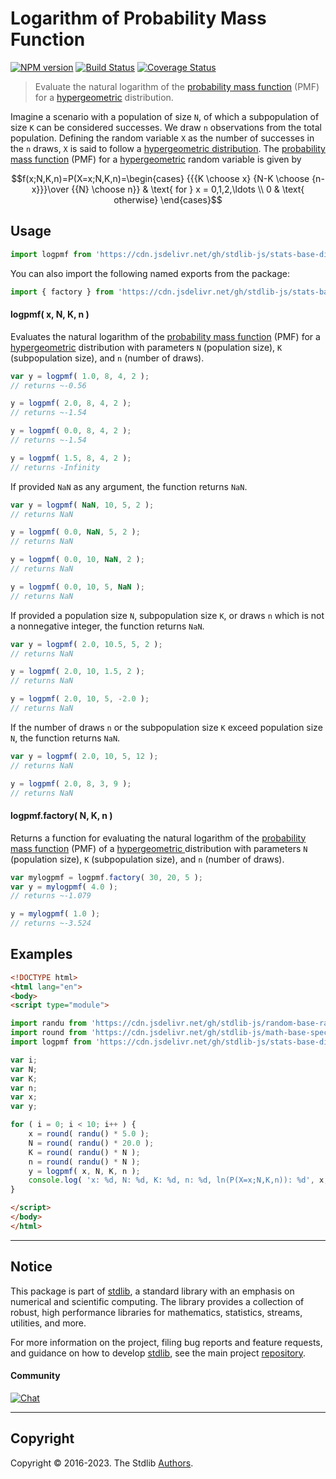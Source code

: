 <!--

@license Apache-2.0

Copyright (c) 2018 The Stdlib Authors.

Licensed under the Apache License, Version 2.0 (the "License");
you may not use this file except in compliance with the License.
You may obtain a copy of the License at

   http://www.apache.org/licenses/LICENSE-2.0

Unless required by applicable law or agreed to in writing, software
distributed under the License is distributed on an "AS IS" BASIS,
WITHOUT WARRANTIES OR CONDITIONS OF ANY KIND, either express or implied.
See the License for the specific language governing permissions and
limitations under the License.

-->

# Logarithm of Probability Mass Function

[![NPM version][npm-image]][npm-url] [![Build Status][test-image]][test-url] [![Coverage Status][coverage-image]][coverage-url] <!-- [![dependencies][dependencies-image]][dependencies-url] -->

> Evaluate the natural logarithm of the [probability mass function][pmf] (PMF) for a [hypergeometric][hypergeometric-distribution] distribution.

<section class="intro">

Imagine a scenario with a population of size `N`, of which a subpopulation of size `K` can be considered successes. We draw `n` observations from the total population. Defining the random variable `X` as the number of successes in the `n` draws, `X` is said to follow a [hypergeometric distribution][hypergeometric-distribution]. The [probability mass function][pmf] (PMF) for a [hypergeometric][hypergeometric-distribution] random variable is given by

<!-- <equation class="equation" label="eq:hypergeometric_pmf" align="center" raw="f(x;N,K,n)=P(X=x;N,K,n)=\begin{cases} {{{K \choose x} {N-K \choose {n-x}}}\over {{N} \choose n}} & \text{ for } x = 0,1,2,\ldots \\ 0 & \text{ otherwise} \end{cases}" alt="Probability mass function (PMF) for a hypergeometric distribution."> -->

```math
f(x;N,K,n)=P(X=x;N,K,n)=\begin{cases} {{{K \choose x} {N-K \choose {n-x}}}\over {{N} \choose n}} & \text{ for } x = 0,1,2,\ldots \\ 0 & \text{ otherwise} \end{cases}
```

<!-- <div class="equation" align="center" data-raw-text="f(x;N,K,n)=P(X=x;N,K,n)=\begin{cases} {{{K \choose x} {N-K \choose {n-x}}}\over {{N} \choose n}} &amp; \text{ for } x = 0,1,2,\ldots \\ 0 &amp; \text{ otherwise} \end{cases}" data-equation="eq:hypergeometric_pmf">
    <img src="https://cdn.jsdelivr.net/gh/stdlib-js/stdlib@51534079fef45e990850102147e8945fb023d1d0/lib/node_modules/@stdlib/stats/base/dists/hypergeometric/logpmf/docs/img/equation_hypergeometric_pmf.svg" alt="Probability mass function (PMF) for a hypergeometric distribution.">
    <br>
</div> -->

<!-- </equation> -->

</section>

<!-- /.intro -->



<section class="usage">

## Usage

```javascript
import logpmf from 'https://cdn.jsdelivr.net/gh/stdlib-js/stats-base-dists-hypergeometric-logpmf@esm/index.mjs';
```

You can also import the following named exports from the package:

```javascript
import { factory } from 'https://cdn.jsdelivr.net/gh/stdlib-js/stats-base-dists-hypergeometric-logpmf@esm/index.mjs';
```

#### logpmf( x, N, K, n )

Evaluates the natural logarithm of the [probability mass function][pmf] (PMF) for a [hypergeometric][hypergeometric-distribution] distribution with parameters `N` (population size), `K` (subpopulation size), and `n` (number of draws).

```javascript
var y = logpmf( 1.0, 8, 4, 2 );
// returns ~-0.56

y = logpmf( 2.0, 8, 4, 2 );
// returns ~-1.54

y = logpmf( 0.0, 8, 4, 2 );
// returns ~-1.54

y = logpmf( 1.5, 8, 4, 2 );
// returns -Infinity
```

If provided `NaN` as any argument, the function returns `NaN`.

```javascript
var y = logpmf( NaN, 10, 5, 2 );
// returns NaN

y = logpmf( 0.0, NaN, 5, 2 );
// returns NaN

y = logpmf( 0.0, 10, NaN, 2 );
// returns NaN

y = logpmf( 0.0, 10, 5, NaN );
// returns NaN
```

If provided a population size `N`, subpopulation size `K`, or draws `n` which is not a nonnegative integer, the function returns `NaN`.

```javascript
var y = logpmf( 2.0, 10.5, 5, 2 );
// returns NaN

y = logpmf( 2.0, 10, 1.5, 2 );
// returns NaN

y = logpmf( 2.0, 10, 5, -2.0 );
// returns NaN
```

If the number of draws `n` or the subpopulation size `K` exceed population size `N`, the function returns `NaN`.

```javascript
var y = logpmf( 2.0, 10, 5, 12 );
// returns NaN

y = logpmf( 2.0, 8, 3, 9 );
// returns NaN
```

#### logpmf.factory( N, K, n )

Returns a function for evaluating the natural logarithm of the [probability mass function][pmf] (PMF) of a [hypergeometric ][hypergeometric-distribution] distribution with parameters `N` (population size), `K` (subpopulation size), and `n` (number of draws).

```javascript
var mylogpmf = logpmf.factory( 30, 20, 5 );
var y = mylogpmf( 4.0 );
// returns ~-1.079

y = mylogpmf( 1.0 );
// returns ~-3.524
```

</section>

<!-- /.usage -->

<section class="examples">

## Examples

<!-- eslint no-undef: "error" -->

```html
<!DOCTYPE html>
<html lang="en">
<body>
<script type="module">

import randu from 'https://cdn.jsdelivr.net/gh/stdlib-js/random-base-randu@esm/index.mjs';
import round from 'https://cdn.jsdelivr.net/gh/stdlib-js/math-base-special-round@esm/index.mjs';
import logpmf from 'https://cdn.jsdelivr.net/gh/stdlib-js/stats-base-dists-hypergeometric-logpmf@esm/index.mjs';

var i;
var N;
var K;
var n;
var x;
var y;

for ( i = 0; i < 10; i++ ) {
    x = round( randu() * 5.0 );
    N = round( randu() * 20.0 );
    K = round( randu() * N );
    n = round( randu() * N );
    y = logpmf( x, N, K, n );
    console.log( 'x: %d, N: %d, K: %d, n: %d, ln(P(X=x;N,K,n)): %d', x, N, K, n, y.toFixed( 4 ) );
}

</script>
</body>
</html>
```

</section>

<!-- /.examples -->

<!-- Section for related `stdlib` packages. Do not manually edit this section, as it is automatically populated. -->

<section class="related">

</section>

<!-- /.related -->

<!-- Section for all links. Make sure to keep an empty line after the `section` element and another before the `/section` close. -->


<section class="main-repo" >

* * *

## Notice

This package is part of [stdlib][stdlib], a standard library with an emphasis on numerical and scientific computing. The library provides a collection of robust, high performance libraries for mathematics, statistics, streams, utilities, and more.

For more information on the project, filing bug reports and feature requests, and guidance on how to develop [stdlib][stdlib], see the main project [repository][stdlib].

#### Community

[![Chat][chat-image]][chat-url]

---

## Copyright

Copyright &copy; 2016-2023. The Stdlib [Authors][stdlib-authors].

</section>

<!-- /.stdlib -->

<!-- Section for all links. Make sure to keep an empty line after the `section` element and another before the `/section` close. -->

<section class="links">

[npm-image]: http://img.shields.io/npm/v/@stdlib/stats-base-dists-hypergeometric-logpmf.svg
[npm-url]: https://npmjs.org/package/@stdlib/stats-base-dists-hypergeometric-logpmf

[test-image]: https://github.com/stdlib-js/stats-base-dists-hypergeometric-logpmf/actions/workflows/test.yml/badge.svg?branch=main
[test-url]: https://github.com/stdlib-js/stats-base-dists-hypergeometric-logpmf/actions/workflows/test.yml?query=branch:main

[coverage-image]: https://img.shields.io/codecov/c/github/stdlib-js/stats-base-dists-hypergeometric-logpmf/main.svg
[coverage-url]: https://codecov.io/github/stdlib-js/stats-base-dists-hypergeometric-logpmf?branch=main

<!--

[dependencies-image]: https://img.shields.io/david/stdlib-js/stats-base-dists-hypergeometric-logpmf.svg
[dependencies-url]: https://david-dm.org/stdlib-js/stats-base-dists-hypergeometric-logpmf/main

-->

[chat-image]: https://img.shields.io/gitter/room/stdlib-js/stdlib.svg
[chat-url]: https://app.gitter.im/#/room/#stdlib-js_stdlib:gitter.im

[stdlib]: https://github.com/stdlib-js/stdlib

[stdlib-authors]: https://github.com/stdlib-js/stdlib/graphs/contributors

[umd]: https://github.com/umdjs/umd
[es-module]: https://developer.mozilla.org/en-US/docs/Web/JavaScript/Guide/Modules

[deno-url]: https://github.com/stdlib-js/stats-base-dists-hypergeometric-logpmf/tree/deno
[umd-url]: https://github.com/stdlib-js/stats-base-dists-hypergeometric-logpmf/tree/umd
[esm-url]: https://github.com/stdlib-js/stats-base-dists-hypergeometric-logpmf/tree/esm
[branches-url]: https://github.com/stdlib-js/stats-base-dists-hypergeometric-logpmf/blob/main/branches.md

[hypergeometric-distribution]: https://en.wikipedia.org/wiki/Hypergeometric_distribution

[pmf]: https://en.wikipedia.org/wiki/Probability_mass_function

</section>

<!-- /.links -->

